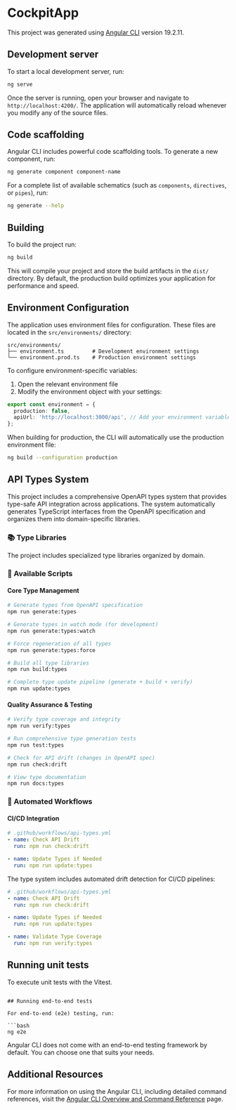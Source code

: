 # CockpitApp

This project was generated using [Angular CLI](https://github.com/angular/angular-cli) version 19.2.11.

## Development server

To start a local development server, run:

```bash
ng serve
```

Once the server is running, open your browser and navigate to `http://localhost:4200/`. The application will automatically reload whenever you modify any of the source files.

## Code scaffolding

Angular CLI includes powerful code scaffolding tools. To generate a new component, run:

```bash
ng generate component component-name
```

For a complete list of available schematics (such as `components`, `directives`, or `pipes`), run:

```bash
ng generate --help
```

## Building

To build the project run:

```bash
ng build
```

This will compile your project and store the build artifacts in the `dist/` directory. By default, the production build optimizes your application for performance and speed.

## Environment Configuration

The application uses environment files for configuration. These files are located in the `src/environments/` directory:

```
src/environments/
├── environment.ts         # Development environment settings
└── environment.prod.ts    # Production environment settings
```

To configure environment-specific variables:

1. Open the relevant environment file
2. Modify the environment object with your settings:

```typescript
export const environment = {
  production: false,
  apiUrl: 'http://localhost:3000/api', // Add your environment variables here
};
```

When building for production, the CLI will automatically use the production environment file:

```bash
ng build --configuration production
```

## API Types System

This project includes a comprehensive OpenAPI types system that provides type-safe API integration across applications. The system automatically generates TypeScript interfaces from the OpenAPI specification and organizes them into domain-specific libraries.

### 📚 Type Libraries

The project includes specialized type libraries organized by domain.

### 🔧 Available Scripts

#### Core Type Management

```bash
# Generate types from OpenAPI specification
npm run generate:types

# Generate types in watch mode (for development)
npm run generate:types:watch

# Force regeneration of all types
npm run generate:types:force

# Build all type libraries
npm run build:types

# Complete type update pipeline (generate + build + verify)
npm run update:types
```

#### Quality Assurance & Testing

```bash
# Verify type coverage and integrity
npm run verify:types

# Run comprehensive type generation tests
npm run test:types

# Check for API drift (changes in OpenAPI spec)
npm run check:drift

# View type documentation
npm run docs:types
```

### 🔄 Automated Workflows

#### CI/CD Integration

```yaml
# .github/workflows/api-types.yml
- name: Check API Drift
  run: npm run check:drift

- name: Update Types if Needed
  run: npm run update:types
```

The type system includes automated drift detection for CI/CD pipelines:

```yaml
# .github/workflows/api-types.yml
- name: Check API Drift
  run: npm run check:drift

- name: Update Types if Needed
  run: npm run update:types

- name: Validate Type Coverage
  run: npm run verify:types
```

## Running unit tests

To execute unit tests with the Vitest.
```

## Running end-to-end tests

For end-to-end (e2e) testing, run:

```bash
ng e2e
```

Angular CLI does not come with an end-to-end testing framework by default. You can choose one that suits your needs.

## Additional Resources

For more information on using the Angular CLI, including detailed command references, visit the [Angular CLI Overview and Command Reference](https://angular.dev/tools/cli) page.
